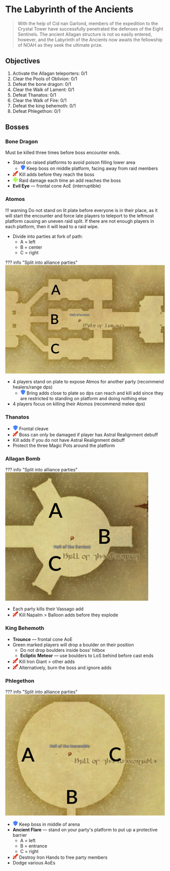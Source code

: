 # The Labyrinth of the Ancients

> With the help of Cid nan Garlond, members of the expedition to the Crystal Tower have successfully penetrated the defenses of the Eight Sentinels. The ancient Allagan structure is not so easily entered, however, and the Labyrinth of the Ancients now awaits the fellowship of NOAH as they seek the ultimate prize.

## Objectives

1. Activate the Allagan teleporters: 0/1
2. Clear the Pools of Oblivion: 0/1
3. Defeat the bone dragon: 0/1
4. Clear the Walk of Lament: 0/1
5. Defeat Thanatos: 0/1
6. Clear the Walk of Fire: 0/1
7. Defeat the king behemoth: 0/1
8. Defeat Phlegethon: 0/1

## Bosses

### Bone Dragon

Must be killed three times before boss encounter ends.

- Stand on raised platforms to avoid poison filling lower area
    - ![](/assets/icons/role-tank.png) Keep boss on middle platform, facing away from raid members
- ![](/assets/icons/role-dps.png) Kill adds before they reach the boss
- ![](/assets/icons/role-healer.png) Raid damage each time an add reaches the boss
- **Evil Eye** — frontal cone AoE (interruptible)

### Atomos

!!! warning
    Do not stand on lit plate before everyone is in their place, as it will start the encounter and force late players to teleport to the leftmost platform causing an uneven raid split. If there are not enough players in each platform, then it will lead to a raid wipe.

- Divide into parties at fork of path:
    - A = left
    - B = center
    - C = right

??? info "Split into alliance parties"
    ![](/assets/images/duties/labyrinth-of-the-ancients-atmos-split.png)

- 4 players stand on plate to expose Atmos for another party (recommend healers/range dps)
    - ![](/assets/icons/role-tank.png) Bring adds close to plate so dps can reach and kill add since they are restricted to standing on platform and doing nothing else
- 4 players focus on killing their Atomos (recommend melee dps)

### Thanatos

- ![](/assets/icons/role-tank.png) Frontal cleave
- ![](/assets/icons/role-dps.png) Boss can only be damaged if player has Astral Realignment debuff
- Kill adds if you do not have Astral Realignment debuff
- Protect the three Magic Pots around the platform

### Allagan Bomb

??? info "Split into alliance parties"
    ![](/assets/images/duties/labyrinth-of-the-ancients-allagan-bomb-split.png)

- Each party kills their Vassago add
- ![](/assets/icons/role-dps.png) Kill Napalm > Balloon adds before they explode

### King Behemoth

- **Trounce** — frontal cone AoE
- Green marked players will drop a boulder on their position
    - Do not drop boulders inside boss' hitbox
    - **Ecliptic Meteor** — use boulders to LoS behind before cast ends
- ![](/assets/icons/role-dps.png) Kill Iron Giant > other adds
- ![](/assets/icons/role-dps.png) Alternatively, burn the boss and ignore adds

### Phlegethon

??? info "Split into alliance parties"
    ![](/assets/images/duties/labyrinth-of-the-ancients-phlegethon-split.png)

- ![](/assets/icons/role-tank.png) Keep boss in middle of arena
- **Ancient Flare** — stand on your party's platform to put up a protective barrier
    - A = left
    - B = entrance
    - C = right
- ![](/assets/icons/role-dps.png) Destroy Iron Hands to free party members
- Dodge various AoEs
